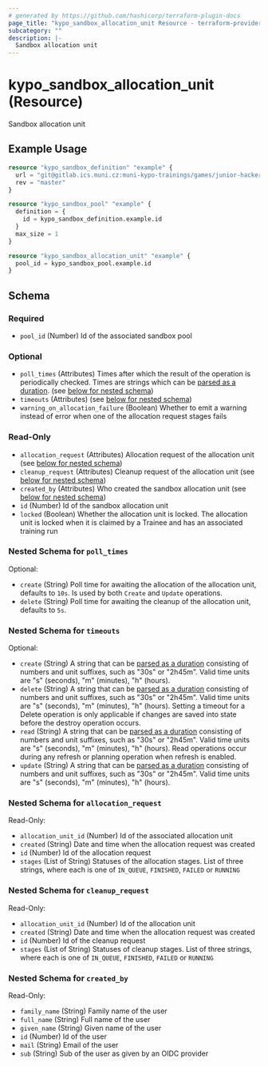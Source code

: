 ```yaml
---
# generated by https://github.com/hashicorp/terraform-plugin-docs
page_title: "kypo_sandbox_allocation_unit Resource - terraform-provider-kypo"
subcategory: ""
description: |-
  Sandbox allocation unit
---
```


# kypo_sandbox_allocation_unit (Resource)

Sandbox allocation unit

## Example Usage

```terraform
resource "kypo_sandbox_definition" "example" {
  url = "git@gitlab.ics.muni.cz:muni-kypo-trainings/games/junior-hacker.git"
  rev = "master"
}

resource "kypo_sandbox_pool" "example" {
  definition = {
    id = kypo_sandbox_definition.example.id
  }
  max_size = 1
}

resource "kypo_sandbox_allocation_unit" "example" {
  pool_id = kypo_sandbox_pool.example.id
}
```

<!-- schema generated by tfplugindocs -->
## Schema

### Required

- `pool_id` (Number) Id of the associated sandbox pool

### Optional

- `poll_times` (Attributes) Times after which the result of the operation is periodically checked. Times are strings which can be [parsed as a duration](https://pkg.go.dev/time#ParseDuration). (see [below for nested schema](#nestedatt--poll_times))
- `timeouts` (Attributes) (see [below for nested schema](#nestedatt--timeouts))
- `warning_on_allocation_failure` (Boolean) Whether to emit a warning instead of error when one of the allocation request stages fails

### Read-Only

- `allocation_request` (Attributes) Allocation request of the allocation unit (see [below for nested schema](#nestedatt--allocation_request))
- `cleanup_request` (Attributes) Cleanup request of the allocation unit (see [below for nested schema](#nestedatt--cleanup_request))
- `created_by` (Attributes) Who created the sandbox allocation unit (see [below for nested schema](#nestedatt--created_by))
- `id` (Number) Id of the sandbox allocation unit
- `locked` (Boolean) Whether the allocation unit is locked. The allocation unit is locked when it is claimed by a Trainee and has an associated training run

<a id="nestedatt--poll_times"></a>
### Nested Schema for `poll_times`

Optional:

- `create` (String) Poll time for awaiting the allocation of the allocation unit, defaults to `10s`. Is used by both `Create` and `Update` operations.
- `delete` (String) Poll time for awaiting the cleanup of the allocation unit, defaults to `5s`.


<a id="nestedatt--timeouts"></a>
### Nested Schema for `timeouts`

Optional:

- `create` (String) A string that can be [parsed as a duration](https://pkg.go.dev/time#ParseDuration) consisting of numbers and unit suffixes, such as "30s" or "2h45m". Valid time units are "s" (seconds), "m" (minutes), "h" (hours).
- `delete` (String) A string that can be [parsed as a duration](https://pkg.go.dev/time#ParseDuration) consisting of numbers and unit suffixes, such as "30s" or "2h45m". Valid time units are "s" (seconds), "m" (minutes), "h" (hours). Setting a timeout for a Delete operation is only applicable if changes are saved into state before the destroy operation occurs.
- `read` (String) A string that can be [parsed as a duration](https://pkg.go.dev/time#ParseDuration) consisting of numbers and unit suffixes, such as "30s" or "2h45m". Valid time units are "s" (seconds), "m" (minutes), "h" (hours). Read operations occur during any refresh or planning operation when refresh is enabled.
- `update` (String) A string that can be [parsed as a duration](https://pkg.go.dev/time#ParseDuration) consisting of numbers and unit suffixes, such as "30s" or "2h45m". Valid time units are "s" (seconds), "m" (minutes), "h" (hours).


<a id="nestedatt--allocation_request"></a>
### Nested Schema for `allocation_request`

Read-Only:

- `allocation_unit_id` (Number) Id of the associated allocation unit
- `created` (String) Date and time when the allocation request was created
- `id` (Number) Id of the allocation request
- `stages` (List of String) Statuses of the allocation stages. List of three strings, where each is one of `IN_QUEUE`, `FINISHED`, `FAILED` or `RUNNING`


<a id="nestedatt--cleanup_request"></a>
### Nested Schema for `cleanup_request`

Read-Only:

- `allocation_unit_id` (Number) Id of the allocation unit
- `created` (String) Date and time when the allocation request was created
- `id` (Number) Id of the cleanup request
- `stages` (List of String) Statuses of cleanup stages. List of three strings, where each is one of `IN_QUEUE`, `FINISHED`, `FAILED` or `RUNNING`


<a id="nestedatt--created_by"></a>
### Nested Schema for `created_by`

Read-Only:

- `family_name` (String) Family name of the user
- `full_name` (String) Full name of the user
- `given_name` (String) Given name of the user
- `id` (Number) Id of the user
- `mail` (String) Email of the user
- `sub` (String) Sub of the user as given by an OIDC provider
